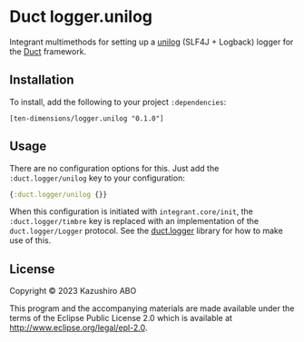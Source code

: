 # Duct logger.unilog

Integrant multimethods for setting up a [unilog][] (SLF4J + Logback) logger for
the [Duct][] framework.

[unilog]: https://github.com/pyr/unilog
[duct]: https://github.com/duct-framework/duct

## Installation

To install, add the following to your project `:dependencies`:

    [ten-dimensions/logger.unilog "0.1.0"]

## Usage

There are no configuration options for this. Just add the
`:duct.logger/unilog` key to your configuration:

```clojure
{:duct.logger/unilog {}}
```

When this configuration is initiated with `integrant.core/init`, the
`:duct.logger/timbre` key is replaced with an implementation of the
`duct.logger/Logger` protocol. See the [duct.logger][] library for how
to make use of this.

[duct.logger]: https://github.com/duct-framework/logger

## License

Copyright © 2023 Kazushiro ABO

This program and the accompanying materials are made available under the
terms of the Eclipse Public License 2.0 which is available at
http://www.eclipse.org/legal/epl-2.0.
